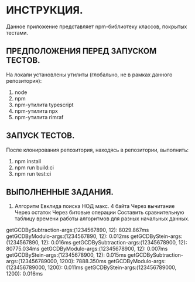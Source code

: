 # ИНСТРУКЦИЯ.
Данное приложение представляет npm-библиотеку классов, покрытых тестами.

## ПРЕДПОЛОЖЕНИЯ ПЕРЕД ЗАПУСКОМ ТЕСТОВ.
На локали установлены утилиты (глобально, не в рамках данного репозитория):
1. node 
2. npm
3. npm-утилита typescript
4. npm-утилита npx
5. npm-утилита rimraf

## ЗАПУСК ТЕСТОВ.
После клонирования репозитория, находясь в репозитории, выполнить:
1. npm install
2. npm run build:ci
3. npm run test:ci

## ВЫПОЛНЕННЫЕ ЗАДАНИЯ.
1. Алгоритм Евклида поиска НОД макс. 4 байта
    Через вычитание
    Через остаток
    Через битовые операции
    Составить сравнительную таблицу времени работы алгоритмов для разных начальных данных.
    
getGCDBySubtraction-args:(1234567890, 12):     8029.867ms
getGCDByModulo-args:(1234567890, 12):          0.012ms
getGCDByStein-args:(1234567890, 12):           0.016ms
getGCDBySubtraction-args:(12345678900, 12):    80775.034ms
getGCDByModulo-args:(12345678900, 12):         0.007ms
getGCDByStein-args:(12345678900, 12):          0.015ms
getGCDBySubtraction-args:(123456789000, 1200): 7888.350ms
getGCDByModulo-args:(123456789000, 1200):      0.011ms
getGCDByStein-args:(123456789000, 1200):       0.016ms

